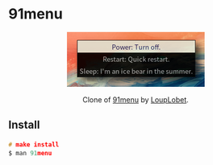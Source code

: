 # 91menu

<p align="center">

<img alt="Preview of 91menu" src="/.github/preview.png"/>

</p>

<p align="center">Clone of <a href="https://github.com/LoupLobet/91menu">91menu</a> by <a href="https://github.com/LoupLobet">LoupLobet</a>.</p>

## Install

```C
# make install
$ man 91menu
```


